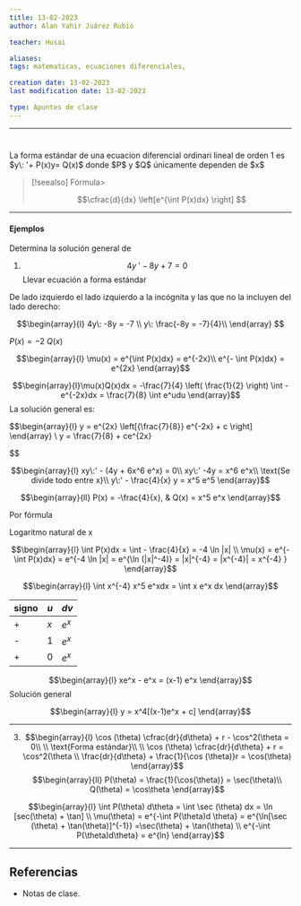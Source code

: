 ```yaml
---
title: 13-02-2023
author: Alan Yahir Juárez Rubio

teacher: Husai

aliases: 
tags: matematicas, ecuaciones diferenciales, 

creation date: 13-02-2023
last modification date: 13-02-2023

type: Apuntes de clase
---
```

---
# 

<div style="page-break-after: always;"></div>
La forma estándar de una ecuacion diferencial ordinari lineal de orden 1 es $y\: '+ P(x)y= Q(x)$ donde $P$ y $Q$ únicamente dependen de $x$ 


> [!seealso] Fórmula> 
 > 
 > $$\cfrac{d}{dx} \left[e^{\int P(x)dx} \right] $$

---
#### Ejemplos

Determina la solución general de 

1) $$4y\: ' - 8y + 7 = 0$$
Llevar ecuación a forma estándar

De lado izquierdo el lado izquierdo a la incógnita y las que no la incluyen del lado derecho:

$$\begin{array}{l}
4y\: -8y = -7 \\
y\: \frac{-8y = -7}{4}\\
\end{array}
$$

$P(x) = -2$
$Q(x)$

$$\begin{array}{l}
\mu(x) = e^{\int P(x)dx} = e^{-2x}\\
e^{- \int P(x)dx} = e^{2x}
\end{array}$$

$$\begin{array}{l}\mu(x)Q(x)dx 
= -\frac{7}{4} \left( \frac{1}{2} \right) \int -e^{-2x}dx 
= \frac{7}{8} \int e^udu
\end{array}$$
La solución general es:

$$\begin{array}{l}
y = e^{2x} \left[{\frac{7}{8}} e^{-2x} + c \right]
\end{array} \\
y = \frac{7}{8} + ce^{2x}

$$

$$\begin{array}{l}
xy\:' - (4y + 6x^6 e^x) = 0\\
xy\:' -4y = x^6 e^x\\ 
\text{Se divide todo entre x}\\
y\:' - \frac{4}{x} y = x^5 e^5
\end{array}$$

$$\begin{array}{ll}
P(x) = -\frac{4}{x}, & Q(x) = x^5 e^x 
\end{array}$$

Por fórmula

Logaritmo natural de x

$$\begin{array}{l}
\int P(x)dx 
= \int - \frac{4}{x}
= -4 \ln |x|
\\
\mu(x) = e^{- \int P(x)dx}
= e^{-4 \ln |x|
= e^{\ln (|x|^-4)} 
= |x|^{-4} 
= |x^{-4}|
= x^{-4}
}
\end{array}$$

$$\begin{array}{l}
\int x^{-4} x^5 e^xdx 
= \int x e^x dx 
\end{array}$$

<!-- Integración por tabulación -->

| signo | $u$ | $dv$  |
| ----- | --- | ----- |
| +     | $x$ | $e^x$ |
| -     | 1   | $e^x$  |
| +     | 0   | $e^x$      |

$$\begin{array}{l}
xe^x - e^x 
= (x-1) e^x
\end{array}$$
Solución general

$$\begin{array}{l}
y = x^4[(x-1)e^x + c]
\end{array}$$

---
3) $$\begin{array}{l}
\cos (\theta) \cfrac{dr}{d\theta} + r - \cos^2(\theta = 0\\ \\
\text{Forma estándar}\\ \\
\cos (\theta) \cfrac{dr}{d\theta} + r 
= \cos^2(\theta \\
\frac{dr}{d\theta} + \frac{1}{\cos (\theta)}r = \cos(\theta)
\end{array}$$
$$\begin{array}{ll}
P(\theta) = \frac{1}{\cos(\theta)} 
= \sec(\theta)\\
Q(\theta) = \cos\theta
\end{array}$$

$$\begin{array}{l}
\int P(\theta) d\theta 
= \int \sec (\theta) dx = \ln [sec(\theta) + \tan]
\\
\mu(\theta) = e^{-\int P(\theta)d \theta} 
= e^{\ln[\sec (\theta) + \tan(\theta)]^{-1}}
=\sec(\theta) + \tan(\theta) \\
e^{-\int P(\theta)d\theta}
= e^{ln}
\end{array}$$







---
## Referencias

- Notas de clase.